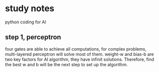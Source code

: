 # study notes
python coding for AI

## step 1, perceptron
four gates are able to achieve all computations, for complex problems, multi-layered perceptron will solve most of them.
weight-w and bias-b are two key factors for AI algorithm, they have infinit solutions. Therefore, find the best w and b will be the next step to set up the algorithm.
